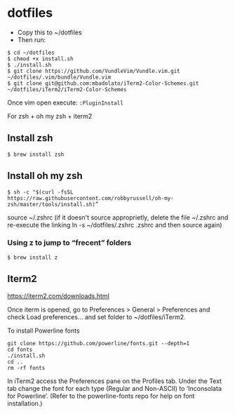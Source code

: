 # dotfiles


- Copy this to ~/dotfiles
- Then run:


```
$ cd ~/dotfiles
$ chmod +x install.sh
$ ./install.sh
$ git clone https://github.com/VundleVim/Vundle.vim.git ~/dotfiles/.vim/bundle/Vundle.vim
$ git clone git@github.com:mbadolato/iTerm2-Color-Schemes.git ~/dotfiles/iTerm2/iTerm2-Color-Schemes
```

Once vim open execute: `:PluginInstall`

For zsh + oh my zsh + iterm2

## Install zsh

```
$ brew install zsh
```

## Install oh my zsh

```
$ sh -c "$(curl -fsSL https://raw.githubusercontent.com/robbyrussell/oh-my-zsh/master/tools/install.sh)”
```

source ~/.zshrc (if it doesn't source approprietly, delete the file ~/.zshrc and re-execute the linking ln -s ~/dotfiles/.zshrc .zshrc and then source again)

### Using z to jump to “frecent” folders

```
$ brew install z
```

## Iterm2

https://iterm2.com/downloads.html

Once iterm is opened, go to Preferences > General > Preferences and check Load preferences... and set folder to ~/dotfiles/iTerm2.

To install Powerline fonts

```
git clone https://github.com/powerline/fonts.git --depth=1
cd fonts
./install.sh
cd ..
rm -rf fonts
```

In iTerm2 access the Preferences pane on the Profiles tab.
Under the Text tab change the font for each type (Regular and Non-ASCII) to ‘Inconsolata for Powerline’. (Refer to the powerline-fonts repo for help on font installation.)

